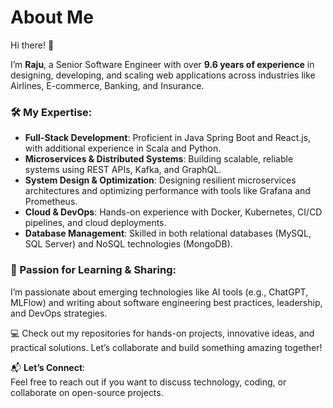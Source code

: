 # About Me  

Hi there! 👋  

I’m **Raju**, a Senior Software Engineer with over **9.6 years of experience** in designing, developing, and scaling web applications across industries like Airlines, E-commerce, Banking, and Insurance.  

### 🛠️ My Expertise:  
- **Full-Stack Development**: Proficient in Java Spring Boot and React.js, with additional experience in Scala and Python.  
- **Microservices & Distributed Systems**: Building scalable, reliable systems using REST APIs, Kafka, and GraphQL.  
- **System Design & Optimization**: Designing resilient microservices architectures and optimizing performance with tools like Grafana and Prometheus.  
- **Cloud & DevOps**: Hands-on experience with Docker, Kubernetes, CI/CD pipelines, and cloud deployments.  
- **Database Management**: Skilled in both relational databases (MySQL, SQL Server) and NoSQL technologies (MongoDB).  

### 🚀 Passion for Learning & Sharing:  
I’m passionate about emerging technologies like AI tools (e.g., ChatGPT, MLFlow) and writing about software engineering best practices, leadership, and DevOps strategies.  

💻 Check out my repositories for hands-on projects, innovative ideas, and practical solutions. Let’s collaborate and build something amazing together!  

📬 **Let’s Connect**:  
Feel free to reach out if you want to discuss technology, coding, or collaborate on open-source projects.  
